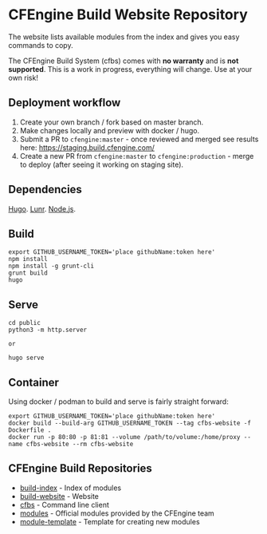 # CFEngine Build Website Repository

The website lists available modules from the index and gives you easy commands to copy.

The CFEngine Build System (cfbs) comes with **no warranty** and is **not supported**.
This is a work in progress, everything will change.
Use at your own risk!

## Deployment workflow

1. Create your own branch / fork based on master branch.
2. Make changes locally and preview with docker / hugo.
3. Submit a PR to `cfengine:master` - once reviewed and merged see results here: https://staging.build.cfengine.com/
4. Create a new PR from `cfengine:master` to `cfengine:production` - merge to deploy (after seeing it working on staging site).


## Dependencies

[Hugo](https://gohugo.io/).
[Lunr](https://lunrjs.com/).
[Node.js](https://nodejs.dev/).


## Build

```
export GITHUB_USERNAME_TOKEN='place githubName:token here'
npm install
npm install -g grunt-cli
grunt build
hugo
```

## Serve

```
cd public
python3 -m http.server

or

hugo serve
```

## Container

Using docker / podman to build and serve is fairly straight forward:

```
export GITHUB_USERNAME_TOKEN='place githubName:token here'
docker build --build-arg GITHUB_USERNAME_TOKEN --tag cfbs-website -f Dockerfile .
docker run -p 80:80 -p 81:81 --volume /path/to/volume:/home/proxy --name cfbs-website --rm cfbs-website
```

## CFEngine Build Repositories

* [build-index](https://github.com/cfengine/build-index) - Index of modules
* [build-website](https://github.com/cfengine/build-website) - Website
* [cfbs](https://github.com/cfengine/cfbs) - Command line client
* [modules](https://github.com/cfengine/modules) - Official modules provided by the CFEngine team
* [module-template](https://github.com/cfengine/build-example) - Template for creating new modules
